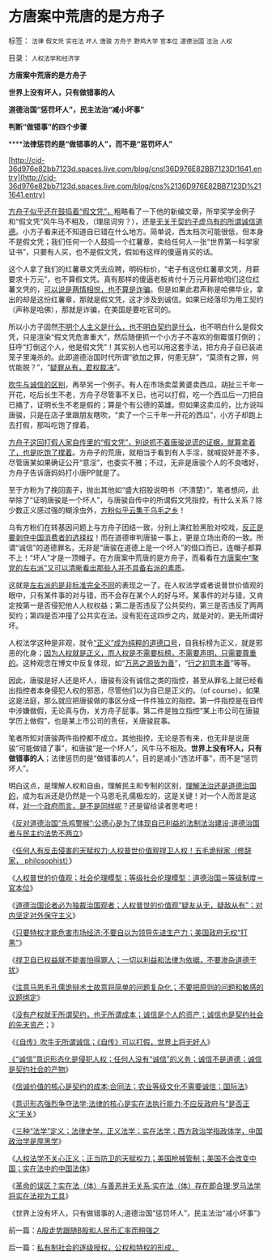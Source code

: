 # 方唐案中荒唐的是方舟子

标签： `法律` `假文凭` `实在法` `坏人` `唐骏` `方舟子` `野鸡大学` `官本位` `道德治国` `法治` `人权` 

目录： `人权法学和经济学`

**方唐案中荒唐的是方舟子**

**世界上没有坏人，只有做错事的人**

**道德治国“惩罚坏人”，民主法治“减小坏事”**

**判断“做错事”的四个步骤**

******法律惩罚的是“做错事的人”，而不是“惩罚坏人”**

[http://cid-36d976e82bb7123d.spaces.live.com/blog/cns!36D976E82BB7123D!1641.entry](http://cid-36d976e82bb7123d.spaces.live.com/blog/cns%2136D976E82BB7123D%211641.entry)

[方舟子似乎还在鼓捣着“假文凭”，](../../../2010/7/13/炒作唐骏“假文凭”的丑陋，没有契约就无所谓诚信.md)粗略看了一下他的新编文章，所举奖学金例子和“假文凭”风牛马不相及，（理屈词穷？），还是[无关于契约子虚乌有的所谓诚信道德](../../../2010/5/27/社会趋势，存在即合理.md)。小方子看来还不知道自已错在什么地方。简单说，西太档次可能很低，但本身不是假文凭；我们任何一个人鼓捣一个红薯章，卖给任何人一张“世界第一科学家证书”，只要有人买，也不是假文凭，假如有这样的傻逼肯买的话。

这个人拿了我们的红薯章文凭去应聘，明码标价，“老子有这份红薯章文凭，月薪要求十万元”，也不算假文凭。真有那样的傻逼老板肯付十万元月薪给咱们这位红薯文凭的，[可以说是两情相悦，也不算是诈骗](../../../2009/2/5/市场经济的自由交换原则不容争辩.md)。但是如果此君声称是哈佛毕业，拿出的却是这份红薯章，那就是假文凭，这才涉及到诚信。如果已经落印为用工契约（声称是哈佛），那就是诈骗，在美国是要吃官司的。

所以小方子固然[不明个人主义是什么，也不明白契约是什么](../../../2008/5/26/THAT&nbsp;IS&nbsp;&nbsp;MY&nbsp;JOB!范美忠跑跑事件上的职业责任.md)，也不明白什么是假文凭，只是渲染“假文凭危害重大”，然后随便抓一个小方子不喜欢的倒霉蛋打倒的；狂呼“打倒这个人，他是假文凭”！其实别人也可以用这套手法，把方舟子自已装进笼子里淹杀的。此即道德治国时代所谓“欲加之罪，何患无辞”，“莫须有之罪，何忧能脱？”，“[疑罪从有，君权裁决](../../../2009/3/25/中国式诡辩：疑证从有，君权裁决.md)”。

[吹牛与诚信的区别](../../../2010/7/22/唐骏吹牛是小过，文革攻讦是大错.md)，再举另一个例子。有人在市场卖菜黄婆卖西瓜，胡扯三千年一开花，吃后长生不老，方舟子尽管事不关已，也可以打假，吃一个西瓜后一刀把自已捅了，证明长生不老是假的；算是个有公德的英雄。但如果这卖瓜的，比方说叫唐骏，只是在店子里跟朋友瞎吹，“卖了一个三千年一开花的西瓜”，小方子却跑上去打假，那叫吃饱了撑着。

[方舟子这回打假人家自传里的“假文凭”，别说抓不着唐骏说谎的证据，就算拿着了，也是吃饱了撑着](../../../2010/7/31/“打倒唐骏《自传》”的“正义感”有多无聊？.md)。方舟子的荒唐，就相当于看到有人手淫，就喊捉奸差不多，尽管唐某如果确证公开“意淫”，也委实不雅；不过，无非是唐骏个人的不良嗜好，方舟子告诉唐妈妈打小唐PP就是了。



至于方粉为了挽回面子，抛出其他如“盛大招股说明书（不清楚）”，笔者想问，此举除了“证明唐骏是一个坏人”，与唐骏自传中的所谓假文凭指控，有什么关系？除少数正义感过强的糊涂虫外，[方粉似乎云集于乌毛之乡](http://darthvad.blog.sohu.com/132102538.html)！

乌有方粉们在转基因问题上与方舟子团结一致，分别上演红脸黑脸对咬戏，[反正是要剥夺中国消费者的选择权](../../../2010/5/28/不要强迫转基因消费者&quot;是或否&quot;选择.md)！而在道德审判唐骏一事上，更是立场出奇的一致。所谓“诚信”的道德罪名，无非是“唐骏在道德上是一个坏人”的借口而已，连帽子都算不上！“坏人”才是一顶帽子。在方唐案中荒唐的是方舟子，而看看在[方唐案中“聚党的左右派”又可以清晰看出那些人并不具备右派的素质](../../../2010/4/16/朋党相援之“你是咱们一伙的吗”.md)。

这就是[左右派的是非标准完全不同](../../../2009/10/9/完全相反的是非标准.md)的表现之一了。在人权法学或者说普世价值观的眼中，只有某件事的对与错，而不会存在某个人的好与坏。某事件的对与错，又肯定按第一是否侵犯他人人权权益；第二是否违反了公共契约，第三是否违反了两两契约；第四是否冲撞了公共实在法。没有犯在这四步之内，就是对的，更无所谓好坏。

人权法学这种是非观，就令[“正义”成为纯粹的道德口号](../../../2009/9/4/上帝总是和您的正义离得远远的.md)，自我标榜为正义，就是邪恶的化身；[因为人权就是正义，而人权是不需要标榜，不需要声明，只需要尊重的](../../../2010/8/1/人权法学并不关心“正义”;美国人权法则和枪械管制.md)。这种观念在博文中反复体现，如“[万恶之源皆为善](../../../2009/5/5/万恶之源皆为善.md)”，“[行之初意本善](../../../2009/9/23/孟荀人之初善恶之争及“行之初意本善”.md)”等等。

因此，唐骏是好人还是坏人，唐骏有没有诚信之类的指控，甚至从罪名上就已经看出指控者本身侵犯人权的邪恶，尽管他们以为自已是正义的。（of
course）。如果这是法庭，那么就应把唐骏做的事区分成一件件独立的指控。第一件指控是在自传中涉嫌做假，无论真与伪，关方舟子屁事。第二件是独立指控“某上市公司在唐骏学历上做假”，也是某上市公司的责任，关唐骏屁事。

笔者所知对唐骏两件指控都不成立。其他指控，无论是否有来，也无非是说唐骏“可能做错了事”，和唐骏“是一个坏人”，风牛马不相及。**世界上没有坏人，只有做错事的人**；法律惩罚的是“做错事的人”，目的是减小“违法坏事”，而不是“惩罚坏人”。

明白这点，是理解人权和自由，理解民主和专制的区别，[理解法治还是道德治国的](../../../2010/7/29/没有共同利益，请不要急忙以身相许！.md)，成为右派还是仍然是一个马恩毛孔儒极左的，这是关键！对一个人而言是这样，[对一个政府而言，是不是同样呢](../../../2010/5/14/用民主要求政府也要用民主约束自已.md)？还是留给读者思考吧！

《[反对道德治国“杀鸡警猴”;公德心是为了体现自已利益的法制法治建设;道德治国者与民主约法势不两立](../../../2010/7/28/为什么要反对“杀鸡警猴”“借汝之头安众之心”？.md)》

《[任何人有反击侵害的天赋权力;人权普世价值观捍卫人权！五毛诡辩家（修辞家，
philosophist）](../../../2010/7/29/任何人有反击侵害的天赋权力.md)》

《[人权普世的价值观；社会伦理模型；等级社会伦理模型：道德治国＝等级制度＝官本位](../../../2010/7/29/人权普世的价值观在于捍卫自已的权益.md)》

《[道德治国论者必为独裁治国观者；人权普世的价值观“疑友从无，疑敌从有”；对内坚定对外保守主义](../../../2010/7/29/没有共同利益，请不要急忙以身相许！.md)》

《[只要特权才能危害市场经济;不要自以为领导先进生产力；美国政府无权“打黑”](../../../2010/7/29/只有特权才能危害市场经济.md)》

《[捍卫自已权益就不能害怕得罪人；一切以利益和法律为依据，不要渗杂道德干扰](../../../2010/7/29/捍卫自已权益就不能害怕得罪人.md)》

《[注意马恩毛孔儒诡辩术士故意将简单的问题复杂化；不要把原则的问题和敏感的议题绑定](../../../2010/7/29/诡辩术是傻逼“怀才不遇”的“技术”.md)》

《[没有产权就无所谓契约，也无所谓成本；诚信是个人的资产；诚信也是契约社会的先天资产](../../../2010/7/31/诚信是个人资产而非先天的道德义务；.md)；》

《[《自传》吹牛无所谓诚信；《自传》可以打假，世界上将无好人](../../../2010/7/31/“打倒唐骏《自传》”的“正义感”有多无聊？.md)》

[《“诚信”意识形态化是侵犯人权；任何人没有“诚信”的义务；诚信不是道德；诚信是契约社会的产物](../../../2010/7/31/诚信是契约社会的产物;任何人没有“诚信”的义务.md)》

《[信诚价值的核心是契约的成本;合同法；农业等级文化不需要诚信；国际法](../../../2010/7/31/诚信的价值的核心就是契约的成本.md)》

《[意识形态强烈争夺法学;法律的核心是实在法执行能力;不应反政府与“是否正义”无关](../../../2010/7/31/法律的内涵是实在法，核心是执行能力.md)》

《[三种“法学”定义；法律史学，正义法学；实在法学；西方政治学指政体学，中国政治学是厚黑学](../../../2010/7/31/西方政治学指政体学，东方政治学是厚黑学.md)》

《[人权法学不关心正义；正当防卫的天赋权力；美国枪械管制；美国不会改变中国；实在法中的中国法体](../../../2010/8/1/人权法学并不关心“正义”;美国人权法则和枪械管制.md)》

《[革命的误区？实在法（体）与善恶并无关系;实在法（体）存在即合理;罗马法学将实在法视为工具](../../../2010/8/1/实在法（体）与善恶无关及革命的误区.md)》

《世界上没有坏人，只有做错事的人;道德治国“惩罚坏人”，民主法治“减小坏事”》



前一篇：[A股走势跟随B股和人民币汇率而稍强之](../../../2010/8/6/A股走势跟随B股和人民币汇率而稍强之.md)

后一篇：[私有制社会的逐级授权，公权和特权的形成，](../../../2010/8/6/私有制社会的逐级授权，公权和特权的形成，.md)